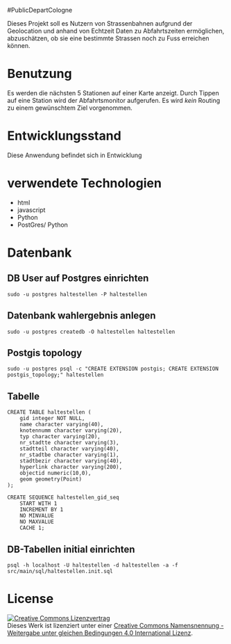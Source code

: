 #PublicDepartCologne

Dieses Projekt soll es Nutzern von Strassenbahnen aufgrund der Geolocation und anhand von Echtzeit Daten zu Abfahrtszeiten ermöglichen, abzuschätzen, ob sie eine bestimmte Strassen noch zu Fuss erreichen können. 

# Benutzung

Es werden die nächsten 5 Stationen auf einer Karte anzeigt. Durch Tippen auf eine Station wird der Abfahrtsmonitor aufgerufen. Es wird _kein_ Routing zu einem gewünschtem Ziel vorgenommen.

# Entwicklungsstand

Diese Anwendung befindet sich in Entwicklung

# verwendete Technologien

- html
- javascript
- Python
- PostGres/ Python

# Datenbank

## DB User auf Postgres einrichten

    sudo -u postgres haltestellen -P haltestellen
    
## Datenbank wahlergebnis anlegen

    sudo -u postgres createdb -O haltestellen haltestellen

## Postgis topology

    sudo -u postgres psql -c "CREATE EXTENSION postgis; CREATE EXTENSION postgis_topology;" haltestellen
    
## Tabelle

	CREATE TABLE haltestellen (
	    gid integer NOT NULL,
	    name character varying(40),
	    knotennumm character varying(20),
	    typ character varying(20),
	    nr_stadtte character varying(3),
	    stadtteil character varying(40),
	    nr_stadtbe character varying(1),
	    stadtbezir character varying(40),
	    hyperlink character varying(200),
	    objectid numeric(10,0),
	    geom geometry(Point)
	);
	
	CREATE SEQUENCE haltestellen_gid_seq
	    START WITH 1
	    INCREMENT BY 1
	    NO MINVALUE
	    NO MAXVALUE
	    CACHE 1;

## DB-Tabellen initial einrichten

    psql -h localhost -U haltestellen -d haltestellen -a -f src/main/sql/haltestellen.init.sql

# License

<a rel="license" href="http://creativecommons.org/licenses/by-sa/4.0/"><img alt="Creative Commons Lizenzvertrag" style="border-width:0" src="https://i.creativecommons.org/l/by-sa/4.0/88x31.png" /></a><br />Dieses Werk ist lizenziert unter einer <a rel="license" href="http://creativecommons.org/licenses/by-sa/4.0/">Creative Commons Namensnennung - Weitergabe unter gleichen Bedingungen 4.0 International Lizenz</a>.